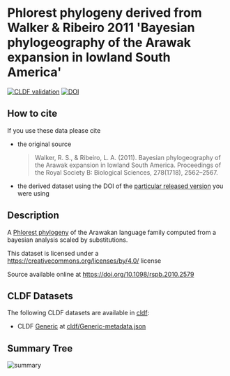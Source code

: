 # Phlorest phylogeny derived from Walker & Ribeiro 2011 'Bayesian phylogeography of the Arawak expansion in lowland South America'

[![CLDF validation](https://github.com/phlorest/walker_and_ribeiro2011/workflows/CLDF-validation/badge.svg)](https://github.com/phlorest/walker_and_ribeiro2011/actions?query=workflow%3ACLDF-validation)
[![DOI](https://zenodo.org/badge/DOI/10.5281/zenodo.8250306.svg)](https://doi.org/10.5281/zenodo.8250306)

## How to cite

If you use these data please cite
- the original source
  > Walker, R. S., & Ribeiro, L. A. (2011). Bayesian phylogeography of the Arawak expansion in lowland South America. Proceedings of the Royal Society B: Biological Sciences, 278(1718), 2562–2567.
- the derived dataset using the DOI of the [particular released version](../../releases/) you were using

## Description

A [Phlorest phylogeny](https://github.com/phlorest) of the Arawakan language family computed from a bayesian analysis scaled by substitutions.


This dataset is licensed under a https://creativecommons.org/licenses/by/4.0/ license

Source available online at https://doi.org/10.1098/rspb.2010.2579


## CLDF Datasets

The following CLDF datasets are available in [cldf](cldf):

- CLDF [Generic](https://github.com/cldf/cldf/tree/master/modules/Generic) at [cldf/Generic-metadata.json](cldf/Generic-metadata.json)

## Summary Tree

![summary](https://raw.githubusercontent.com/phlorest/walker_and_ribeiro2011/main/summary_tree.svg)
